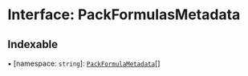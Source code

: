 # Interface: PackFormulasMetadata

## Indexable

▪ [namespace: `string`]: [`PackFormulaMetadata`](../README.md#packformulametadata)[]

